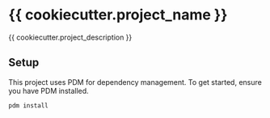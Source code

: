 # {{ cookiecutter.project_name }}

{{ cookiecutter.project_description }}

## Setup

This project uses PDM for dependency management. To get started, ensure you have PDM installed.

```bash
pdm install
